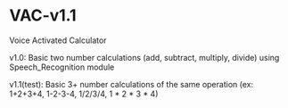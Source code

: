 # VAC-v1.1
Voice Activated Calculator

v1.0: Basic two number calculations (add, subtract, multiply, divide) using Speech_Recognition module

v1.1(test): Basic 3+ number calculations of the same operation (ex: 1+2+3+4, 1-2-3-4, 1/2/3/4, 1 * 2 * 3 * 4)
